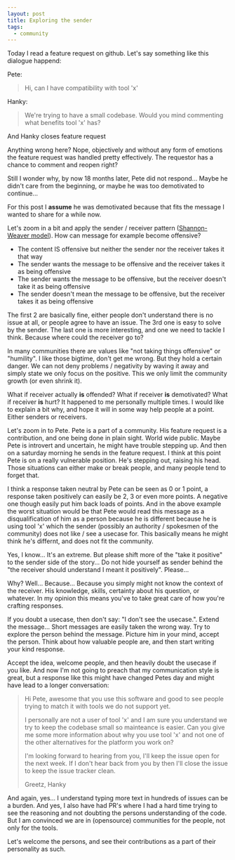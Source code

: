 ```yaml
---
layout: post
title: Exploring the sender
tags:
  - community
---
```


Today I read a feature request on github. Let's say something like this dialogue happend:

Pete:
> Hi, can I have compatibility with tool 'x'

Hanky:
> We're trying to have a small codebase. Would you mind commenting what benefits tool 'x' has?

And Hanky closes feature request

Anything wrong here? Nope, objectively and without any form of emotions the feature request was handled pretty effectively.
The requestor has a chance to comment and reopen right?

Still I wonder why, by now 18 months later, Pete did not respond... Maybe he didn't care from the beginning, or maybe he
was too demotivated to continue...

For this post I **assume** he was demotivated because that fits the message I wanted to share for a while now.

Let's zoom in a bit and apply the sender / receiver pattern 
([Shannon-Weaver model](https://en.wikipedia.org/wiki/Shannon%E2%80%93Weaver_model)). How can message for example become
offensive?

* The content IS offensive but neither the sender nor the receiver takes it that way
* The sender wants the message to be offensive and the receiver takes it as being offensive
* The sender wants the message to be offensive, but the receiver doesn't take it as being offensive
* The sender doesn't mean the message to be offensive, but the receiver takes it as being offensive

The first 2 are basically fine, either people don't understand there is no issue at all, or people agree to have an issue.
The 3rd one is easy to solve by the sender. The last one is more interesting, and one we need to tackle I think. Because
where could the receiver go to?
 
In many communities there are values like "not taking things offensive" or "humility". I like those bigtime, don't get
me wrong. But they hold a certain danger. We can not deny problems / negativity by waving it away and simply state we
only focus on the positive. This we only limit the community growth (or even shrink it). 

What if receiver actually **is** offended? What if receiver **is** demotivated? What if receiver **is** hurt? 
It happened to me personally multiple times. I would like to explain a bit why, and hope it will in some way help people
at a point. Either senders or receivers.

Let's zoom in to Pete. Pete is a part of a community. His feature request is a contribution, and one being done in plain
sight. World wide public. Maybe Pete is introvert and uncertain, he might have trouble stepping up. And then on a saturday
morning he sends in the feature request. I think at this point Pete is on a really vulnerable position. He's stepping out,
raising his head. Those situations can either make or break people, and many people tend to forget that.

I think a response taken neutral by Pete can be seen as 0 or 1 point, a response taken positively can easily be 2, 3 or
even more points. A negative one though easily put him back loads of points. And in the above example the worst situation
would be that Pete would read this message as a disqualification of him as a person because he is different because he
is using tool 'x' which the sender (possibly an authority / spokesmen of the community) does not like / see a usecase for.
This basically means he might think he's differnt, and does not fit the community.

Yes, I know... It's an extreme. But please shift more of the "take it positive" to the sender side of the story... Do not
hide yourself as sender behind the "the receiver should understand I meant it positively". Please...

Why? Well... Because... Because you simply might not know the context of the receiver. His knowledge, skills, certainty
about his question, or whatever. In my opinion this means you've to take great care of how you're crafting responses.

If you doubt a usecase, then don't say: "I don't see the usecase.". Extend the message... Short messages are easily taken
the wrong way. Try to explore the person behind the message. Picture him in your mind, accept the person. Think about how
valuable people are, and then start writing your kind response.

Accept the idea, welcome people, and then heavily doubt the usecase if you like. And now I'm not going to preach that my
communication style is great, but a response like this might have changed Petes day and might have lead to a longer conversation:

> Hi Pete, awesome that you use this software and good to see people trying to match it with tools we do not support yet.
>
> I personally are not a user of tool 'x' and I am sure you understand we try to keep the codebase small so mainteance is easier.
> Can you give me some more information about why you use tool 'x' and not one of the other alternatives for the platform you work on?
>
> I'm looking forward to hearing from you, I'll keep the issue open for the next week. If I don't hear back from you by then I'll
> close the issue to keep the issue tracker clean.
>
> Greetz,
> Hanky

And again, yes... I understand typing more text in hundreds of issues can be a burden. And yes, I also have had PR's
where I had a hard time trying to see the reasoning and not doubting the persons understanding of the code. But I am
convinced we are in (opensource) communities for the people, not only for the tools.  

Let's welcome the persons, and see their contributions as a part of their personality as such.